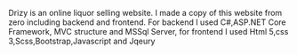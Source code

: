 Drizy is an online liquor selling website. I made a copy of this website from zero including backend and frontend. For backend I used C#,ASP.NET Core Framework, MVC structure and MSSql Server, for frontend I used Html 5,css 3,Scss,Bootstrap,Javascript and Jqeury
